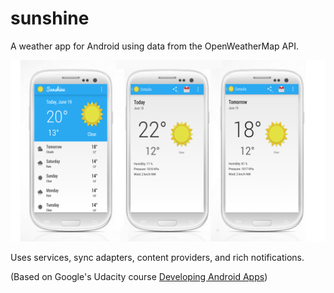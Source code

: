 # sunshine
A weather app for Android using data from the OpenWeatherMap API. 

![UI Screens](sunshine.png)

Uses services, sync adapters, content providers, and rich notifications. 

(Based on Google's Udacity course [Developing Android Apps](https://www.udacity.com/course/ud853))